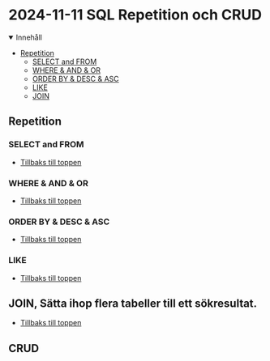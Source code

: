 # 2024-11-11 SQL Repetition och CRUD

<details open>
<summary>Innehåll</summary>

- [Repetition](#repetition)
  - [SELECT and FROM](#select-and-from)
  - [WHERE & AND & OR](#where--and--or)
  - [ORDER BY & DESC & ASC](#order-by--desc--asc)
  - [LIKE](#like)
  - [JOIN](#join-sätta-ihop-flera-tabeller-till-ett-sökresultat)

</details>

## Repetition

### SELECT and FROM

- [Tillbaks till toppen](#2024-11-11-sql-repetition-och-crud)

### WHERE & AND & OR

- [Tillbaks till toppen](#2024-11-11-sql-repetition-och-crud)

### ORDER BY & DESC & ASC

- [Tillbaks till toppen](#2024-11-11-sql-repetition-och-crud)

### LIKE

- [Tillbaks till toppen](#2024-11-11-sql-repetition-och-crud)

## JOIN, Sätta ihop flera tabeller till ett sökresultat.

- [Tillbaks till toppen](#2024-11-11-sql-repetition-och-crud)

## CRUD